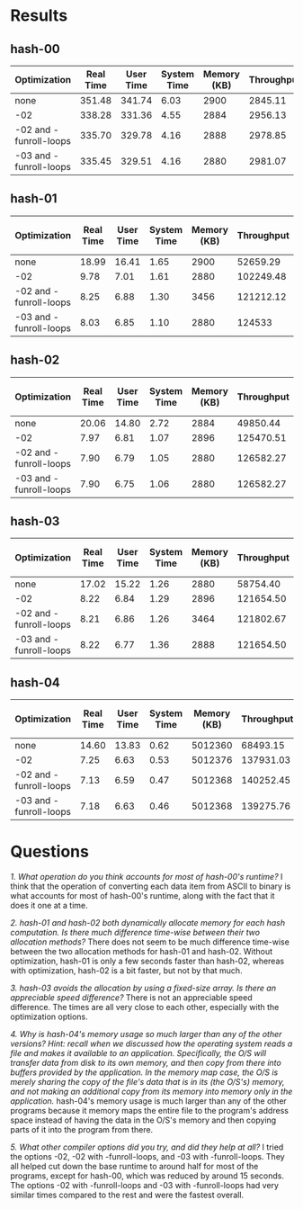 # Results

## hash-00
| Optimization | Real Time | User Time | System Time | Memory (KB) | Throughput |
| --- | --- | --- | --- | --- | --- |
| none | 351.48 | 341.74 | 6.03 | 2900 | 2845.11 |
| -02 | 338.28 | 331.36 | 4.55 | 2884 | 2956.13 |
| -02 and -funroll-loops | 335.70 | 329.78 | 4.16 | 2888 | 2978.85 |
| -03 and -funroll-loops | 335.45 | 329.51 | 4.16 | 2880 | 2981.07 |

## hash-01
| Optimization | Real Time | User Time | System Time | Memory (KB) | Throughput | Improvement Over hash-00 |
| --- | --- | --- | --- | --- | --- | --- |
| none | 18.99 | 16.41 | 1.65 | 2900 | 52659.29 | 18.50 |
| -02 | 9.78 | 7.01 | 1.61 | 2880 | 102249.48 | 34.58 |
| -02 and -funroll-loops | 8.25 | 6.88 | 1.30 | 3456 | 121212.12 | 40.69 |
| -03 and -funroll-loops | 8.03 | 6.85 | 1.10 | 2880 | 124533 | 41.77 |

## hash-02
| Optimization | Real Time | User Time | System Time | Memory (KB) | Throughput | Improvement Over hash-00 |
| --- | --- | --- | --- | --- | --- | --- |
| none | 20.06 | 14.80 | 2.72 | 2884 | 49850.44 | 17.52 |
| -02 | 7.97 | 6.81 | 1.07 | 2896 | 125470.51 | 42.44 |
| -02 and -funroll-loops | 7.90 | 6.79 | 1.05 | 2880 | 126582.27 | 42.49 |
| -03 and -funroll-loops | 7.90 | 6.75 | 1.06 | 2880 | 126582.27 | 42.46 |

## hash-03
| Optimization | Real Time | User Time | System Time | Memory (KB) | Throughput | Improvement Over hash-00 |
| --- | --- | --- | --- | --- | --- | --- |
| none | 17.02 | 15.22 | 1.26 | 2880 | 58754.40 | 20.65 |
| -02 | 8.22 | 6.84 | 1.29 | 2896 | 121654.50 | 41.15 |
| -02 and -funroll-loops | 8.21 | 6.86 | 1.26 | 3464 | 121802.67 | 40.88 |
| -03 and -funroll-loops | 8.22 | 6.77 | 1.36 | 2888 | 121654.50 | 40.80 |

## hash-04
| Optimization | Real Time | User Time | System Time | Memory (KB) | Throughput | Improvement Over hash-00 |
| --- | --- | --- | --- | --- | --- | --- |
| none | 14.60 | 13.83 | 0.62 | 5012360 | 68493.15 | 24.07 |
| -02 | 7.25 | 6.63 | 0.53 | 5012376 | 137931.03 | 46.65 |
| -02 and -funroll-loops | 7.13 | 6.59 | 0.47 | 5012368 | 140252.45 | 47.08 |
| -03 and -funroll-loops | 7.18 | 6.63 | 0.46 | 5012368 | 139275.76 | 46.72 |

# Questions
*1. What operation do you think accounts for most of hash-00's runtime?*
I think that the operation of converting each data item from ASCII to binary is what accounts for most of hash-00's runtime,
along with the fact that it does it one at a time.
   
*2. hash-01 and hash-02 both dynamically allocate memory for each hash computation.  Is there much difference time-wise between their two allocation methods?*
There does not seem to be much difference time-wise between the two allocation methods for hash-01 and hash-02. Without optimization, hash-01 is only a few seconds faster than hash-02, whereas with optimization, hash-02 is a bit faster, but not by that much. 
   
*3. hash-03 avoids the allocation by using a fixed-size array.  Is there an appreciable speed difference?*
There is not an appreciable speed difference. The times are all very close to each other, especially with the optimization options.
   
*4. Why is hash-04's memory usage so much larger than any of the other versions?  Hint: recall when we discussed how the operating system reads a file and makes it available to an application.  Specifically, the O/S will transfer data from disk to its own memory, and then copy from there into buffers provided by the application.  In the memory map case, the O/S is merely sharing the copy of the file's data that is in its (the O/S's) memory, and not making an additional copy from its memory into memory only in the application.*
hash-04's memory usage is much larger than any of the other programs because it memory maps the entire file to the program's address space instead of having the data in the O/S's memory and then copying parts of it into the program from there. 
   
*5. What other compiler options did you try, and did they help at all?*
I tried the options -02, -02 with -funroll-loops, and -03 with -funroll-loops. They all helped cut down the base runtime to around half for most of the programs, except for hash-00, which was reduced by around 15 seconds. The options -02 with -funroll-loops and -03 with -funroll-loops had very similar times compared to the rest and were the fastest overall. 
